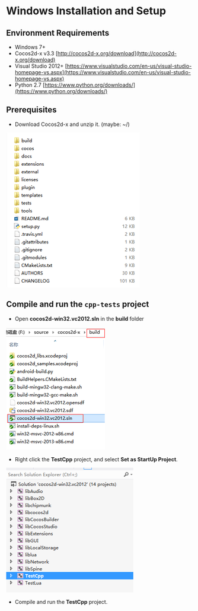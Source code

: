 # Windows Installation and Setup

## Environment Requirements
* Windows 7+
* Cocos2d-x v3.3 [http://cocos2d-x.org/download](http://cocos2d-x.org/download)
* Visual Studio 2012+ [https://www.visualstudio.com/en-us/visual-studio-homepage-vs.aspx](https://www.visualstudio.com/en-us/visual-studio-homepage-vs.aspx)
* Python 2.7 [https://www.python.org/downloads/](https://www.python.org/downloads/)

## Prerequisites
* Download Cocos2d-x and unzip it. (maybe: ~/)

![](G-img/1.png "")

## Compile and run the `cpp-tests` project
* Open __cocos2d-win32.vc2012.sln__ in the __build__ folder

![](G-img/2.png "")

* Right click the __TestCpp__ project, and select __Set as StartUp Project__.

![](G-img/3.png "")

* Compile and run the __TestCpp__ project.
